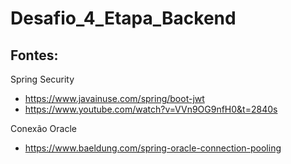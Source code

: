 # Desafio_4_Etapa_Backend

## Fontes:
Spring Security 
  - https://www.javainuse.com/spring/boot-jwt
  - https://www.youtube.com/watch?v=VVn9OG9nfH0&t=2840s
  
Conexão Oracle
  - https://www.baeldung.com/spring-oracle-connection-pooling
